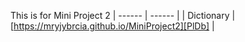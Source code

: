 This is for Mini Project 2
| ------ | ------ |
| Dictionary | [https://mryjybrcia.github.io/MiniProject2][PlDb] |
